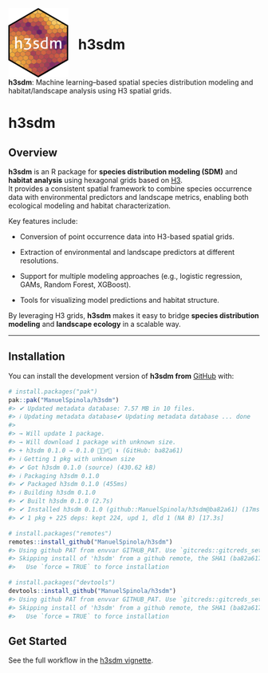 
<!-- README.md is generated from README.Rmd. Please edit that file -->

<img src="man/figures/h3sdm_logo_a.png"
style="float:left; margin-right:20px;" width="120" />

<br>

# h3sdm

<br>

**h3sdm**: Machine learning–based spatial species distribution modeling
and habitat/landscape analysis using H3 spatial grids.

# h3sdm

## Overview

**h3sdm** is an R package for **species distribution modeling (SDM)**
and **habitat analysis** using hexagonal grids based on
[H3](https://h3geo.org/).  
It provides a consistent spatial framework to combine species occurrence
data with environmental predictors and landscape metrics, enabling both
ecological modeling and habitat characterization.

Key features include:

- Conversion of point occurrence data into H3-based spatial grids.  

- Extraction of environmental and landscape predictors at different
  resolutions.

- Support for multiple modeling approaches (e.g., logistic regression,
  GAMs, Random Forest, XGBoost).

- Tools for visualizing model predictions and habitat structure.

By leveraging H3 grids, **h3sdm** makes it easy to bridge **species
distribution modeling** and **landscape ecology** in a scalable way.

------------------------------------------------------------------------

## Installation

You can install the development version of **h3sdm from**
[GitHub](https://github.com/) with:

``` r
# install.packages("pak")
pak::pak("ManuelSpinola/h3sdm")
#> ✔ Updated metadata database: 7.57 MB in 10 files.
#> ℹ Updating metadata database✔ Updating metadata database ... done
#>  
#> → Will update 1 package.
#> → Will download 1 package with unknown size.
#> + h3sdm 0.1.0 → 0.1.0 👷🏾‍♂️🔧 ⬇ (GitHub: ba82a61)
#> ℹ Getting 1 pkg with unknown size
#> ✔ Got h3sdm 0.1.0 (source) (430.62 kB)
#> ℹ Packaging h3sdm 0.1.0
#> ✔ Packaged h3sdm 0.1.0 (455ms)
#> ℹ Building h3sdm 0.1.0
#> ✔ Built h3sdm 0.1.0 (2.7s)
#> ✔ Installed h3sdm 0.1.0 (github::ManuelSpinola/h3sdm@ba82a61) (17ms)
#> ✔ 1 pkg + 225 deps: kept 224, upd 1, dld 1 (NA B) [17.3s]
```

``` r
# install.packages("remotes")
remotes::install_github("ManuelSpinola/h3sdm")
#> Using github PAT from envvar GITHUB_PAT. Use `gitcreds::gitcreds_set()` and unset GITHUB_PAT in .Renviron (or elsewhere) if you want to use the more secure git credential store instead.
#> Skipping install of 'h3sdm' from a github remote, the SHA1 (ba82a617) has not changed since last install.
#>   Use `force = TRUE` to force installation
```

``` r
# install.packages("devtools")
devtools::install_github("ManuelSpinola/h3sdm")
#> Using github PAT from envvar GITHUB_PAT. Use `gitcreds::gitcreds_set()` and unset GITHUB_PAT in .Renviron (or elsewhere) if you want to use the more secure git credential store instead.
#> Skipping install of 'h3sdm' from a github remote, the SHA1 (ba82a617) has not changed since last install.
#>   Use `force = TRUE` to force installation
```

## Get Started

See the full workflow in the [h3sdm
vignette](https://manuelspinola.github.io/h3sdm/articles/workflow.html).
